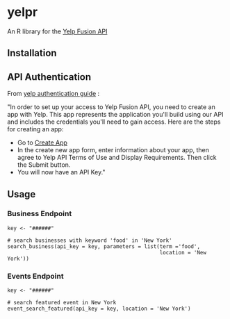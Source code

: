 # yelpr

An R library for the [Yelp Fusion API](https://www.yelp.com/developers/documentation/v3/get_started)

## Installation

## API Authentication

From [yelp authentication guide](https://www.yelp.com/developers/documentation/v3/authentication) :

"In order to set up your access to Yelp Fusion API, you need to create an app with Yelp. This app represents the application you'll build using our API and includes the credentials you'll need to gain access. Here are the steps for creating an app:

- Go to [Create App](https://www.yelp.com/developers/v3/manage_app)
- In the create new app form, enter information about your app, then agree to Yelp API Terms of Use and Display Requirements. Then click the Submit button.
- You will now have an API Key."


## Usage

### Business Endpoint 

```
key <- "######"

# search businesses with keyword 'food' in 'New York'
search_business(api_key = key, parameters = list(term ='food',
                                                 location = 'New York'))
```

### Events Endpoint

```
key <- "######"

# search featured event in New York
event_search_featured(api_key = key, location = 'New York')
```
